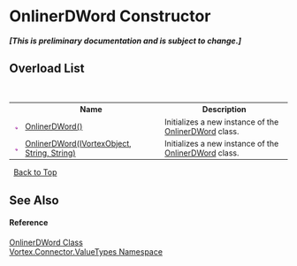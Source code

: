 # OnlinerDWord Constructor 
 _**\[This is preliminary documentation and is subject to change.\]**_


## Overload List
&nbsp;<table><tr><th></th><th>Name</th><th>Description</th></tr><tr><td>![Public method](media/pubmethod.gif "Public method")</td><td><a href="M_Vortex_Connector_ValueTypes_OnlinerDWord__ctor.md">OnlinerDWord()</a></td><td>
Initializes a new instance of the <a href="T_Vortex_Connector_ValueTypes_OnlinerDWord.md">OnlinerDWord</a> class.</td></tr><tr><td>![Public method](media/pubmethod.gif "Public method")</td><td><a href="M_Vortex_Connector_ValueTypes_OnlinerDWord__ctor_1.md">OnlinerDWord(IVortexObject, String, String)</a></td><td>
Initializes a new instance of the <a href="T_Vortex_Connector_ValueTypes_OnlinerDWord.md">OnlinerDWord</a> class.</td></tr></table>&nbsp;
<a href="#onlinerdword-constructor">Back to Top</a>

## See Also


#### Reference
<a href="T_Vortex_Connector_ValueTypes_OnlinerDWord.md">OnlinerDWord Class</a><br /><a href="N_Vortex_Connector_ValueTypes.md">Vortex.Connector.ValueTypes Namespace</a><br />